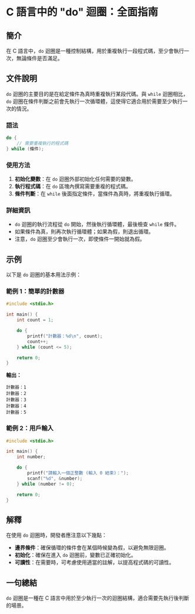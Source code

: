 <!--
Meta Description: # C 語言中的 "do" 迴圈：全面指南 ## 簡介 在 C 語言中，`do` 迴圈是一種控制結構，用於重複執行一段程式碼，至少會執行一次，無論條件是否滿足。 ## 文件說明 `do` 迴圈的主要目的是在給定條件為真時重複執行某段代碼。與 `while` 迴圈相比，`do` 迴圈在條件判斷之前會先...
Meta Keywords: while, 計數器, int, count, number
-->

# C 語言中的 "do" 迴圈：全面指南

## 簡介
在 C 語言中，`do` 迴圈是一種控制結構，用於重複執行一段程式碼，至少會執行一次，無論條件是否滿足。

## 文件說明
`do` 迴圈的主要目的是在給定條件為真時重複執行某段代碼。與 `while` 迴圈相比，`do` 迴圈在條件判斷之前會先執行一次循環體，這使得它適合用於需要至少執行一次的情況。

### 語法
```c
do {
    // 需要重複執行的程式碼
} while (條件);
```

### 使用方法
1. **初始化變數**：在 `do` 迴圈外部初始化任何需要的變數。
2. **執行程式碼**：在 `do` 區塊內撰寫需要重複的程式碼。
3. **條件判斷**：在 `while` 後面指定條件，當條件為真時，將重複執行循環。

### 詳細資訊
- `do` 迴圈的執行流程從 `do` 開始，然後執行循環體，最後檢查 `while` 條件。
- 如果條件為真，則再次執行循環體；如果為假，則退出循環。
- 注意，`do` 迴圈至少會執行一次，即使條件一開始就為假。

## 示例
以下是 `do` 迴圈的基本用法示例：

### 範例 1：簡單的計數器
```c
#include <stdio.h>

int main() {
    int count = 1;

    do {
        printf("計數器：%d\n", count);
        count++;
    } while (count <= 5);

    return 0;
}
```
**輸出：**
```
計數器：1
計數器：2
計數器：3
計數器：4
計數器：5
```

### 範例 2：用戶輸入
```c
#include <stdio.h>

int main() {
    int number;

    do {
        printf("請輸入一個正整數 (輸入 0 結束)：");
        scanf("%d", &number);
    } while (number != 0);

    return 0;
}
```

## 解釋
在使用 `do` 迴圈時，開發者應注意以下幾點：
- **邊界條件**：確保循環的條件會在某個時候變為假，以避免無限迴圈。
- **初始化**：確保在進入 `do` 迴圈前，變數已正確初始化。
- **可讀性**：在需要時，可考慮使用適當的註解，以提高程式碼的可讀性。

## 一句總結
`do` 迴圈是一種在 C 語言中用於至少執行一次的迴圈結構，適合需要先執行後判斷的場景。